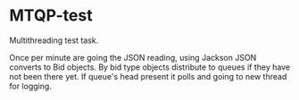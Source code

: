 # MTQP-test
Multithreading test task.

Once per minute are going the JSON reading, using Jackson JSON converts to Bid objects. 
By bid type objects distribute to queues if they have not been there yet. 
If queue's head present it polls and going to new thread for logging.
